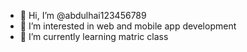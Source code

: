 - 👋 Hi, I’m @abdulhai123456789
- 👀 I’m interested in web and mobile app development
- 🌱 I’m currently learning matric class
